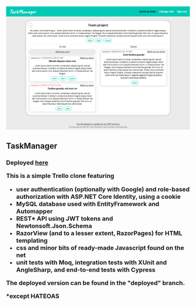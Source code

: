  <img src="https://github.com/zsofi-gagyi/notTrello/blob/master/screenshots/screenshot.png" width="870px"></img> 

<h2>TaskManager</h2>
<h3>Deployed <a href="https://taskmanagerstudyapp.azurewebsites.net">here</a>

This is a simple Trello clone featuring

- user authentication (optionally with Google) and role-based authorization with ASP.NET Core Identity, using a cookie
- MySQL database used with EntityFramework and Automapper
- REST* API using JWT tokens and Newtonsoft.Json.Schema
- RazorView (and to a lesser extent, RazorPages) for HTML templating
- css and minor bits of ready-made Javascript found on the net
- unit tests with Moq, integration tests with XUnit and AngleSharp, and end-to-end tests with Cypress

The deployed version can be found in the "deployed" branch.

*except HATEOAS







